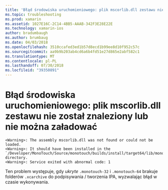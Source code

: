 ```yaml
---
title: 'Błąd środowiska uruchomieniowego: plik mscorlib.dll zestawu nie został znaleziony lub nie można załadować'
ms.topic: troubleshooting
ms.prod: xamarin
ms.assetid: 1027E16C-2C14-4BB5-AAAB-342F3E28E22E
ms.technology: xamarin-ios
author: bradumbaugh
ms.author: brumbaug
ms.date: 04/03/2018
ms.openlocfilehash: 3510ccafed3ed1b57d8ecd1b99ee8d10f952c57c
ms.sourcegitcommit: aa9b9b203ab4cd6a6b4fd51e27d865e2abf582c1
ms.translationtype: MT
ms.contentlocale: pl-PL
ms.lasthandoff: 07/30/2018
ms.locfileid: "39350891"
---
```

# <a name="runtime-error-the-assembly-mscorlibdll-was-not-found-or-could-not-be-loaded"></a>Błąd środowiska uruchomieniowego: plik mscorlib.dll zestawu nie został znaleziony lub nie można załadować

```
<Warning>: The assembly mscorlib.dll was not found or could not be loaded.
<Warning>: It should have been installed in the `/Developer/MonoTouch/Source/monotouch/builds/install/target64/lib/mono/2.0/mscorlib.dll' directory.
<Warning>: Service exited with abnormal code: 1
```

Ten problem występuje, gdy *ukryte* `.monotouch-32` i `.monotouch-64` brakuje folderów `.xcarchive` do podpisywania / tworzenia IPA, wyzwalając błąd w czasie wykonywania.

